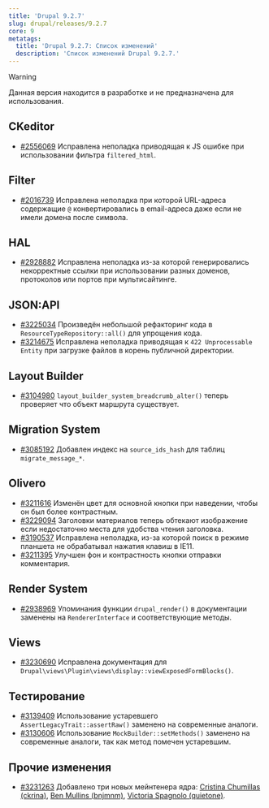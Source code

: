 ```yaml
---
title: 'Drupal 9.2.7'
slug: drupal/releases/9.2.7
core: 9
metatags:
  title: 'Drupal 9.2.7: Список изменений'
  description: 'Список изменений Drupal 9.2.7.'
---
```


> [!WARNING]
> Данная версия находится в разработке и не предназначена для использования.

## CKeditor

* [#2556069](https://www.drupal.org/node/2556069) Исправлена неполадка приводящая к JS ошибке при использовании фильтра `filtered_html`.

## Filter

* [#2016739](https://www.drupal.org/node/2016739) Исправлена неполадка при которой URL-адреса содержащие `@` конвертировались в email-адреса даже если не имели домена после символа.

## HAL

* [#2928882](https://www.drupal.org/node/2928882) Исправлена неполадка из-за которой генерировались некорректные ссылки при использовании разных доменов, протоколов или портов при мультисайтинге.

## JSON:API

* [#3225034](https://www.drupal.org/node/3225034) Произведён небольшой рефакторинг кода в `ResourceTypeRepository::all()` для упрощения кода.
* [#3214675](https://www.drupal.org/node/3214675) Исправлена неполадка приводящая к `422 Unprocessable Entity` при загрузке файлов в корень публичной директории.

## Layout Builder

* [#3104980](https://www.drupal.org/node/3104980) `layout_builder_system_breadcrumb_alter()` теперь проверяет что объект маршрута существует.

## Migration System

* [#3085192](https://www.drupal.org/node/3085192) Добавлен индекс на `source_ids_hash` для таблиц `migrate_message_*`.

## Olivero

* [#3211616](https://www.drupal.org/node/3211616) Изменён цвет для основной кнопки при наведении, чтобы он был более контрастным.
* [#3229094](https://www.drupal.org/node/3229094) Заголовки материалов теперь обтекают изображение если недостаточно места для удобства чтения заголовка.
* [#3190537](https://www.drupal.org/node/3190537) Исправлена неполадка, из-за которой поиск в режиме планшета не обрабатывал нажатия клавиш в IE11.
* [#3211395](https://www.drupal.org/node/3211395) Улучшен фон и контрастность кнопки отправки комментария.

## Render System

* [#2938969](https://www.drupal.org/node/2938969) Упоминания функции `drupal_render()` в документации заменены на `RendererInterface` и соответствующие методы.

## Views

* [#3230690](https://www.drupal.org/node/3230690) Исправлена документация для `Drupal\views\Plugin\views\display::viewExposedFormBlocks()`.

## Тестирование

* [#3139409](https://www.drupal.org/node/3139409) Использование устаревшего `AssertLegacyTrait::assertRaw()` заменено на современные аналоги.
* [#3130606](https://www.drupal.org/node/3130606) Использование `MockBuilder::setMethods()` заменено на современные аналоги, так как метод помечен устаревшим.

## Прочие изменения

- [#3231263](https://www.drupal.org/node/3231263) Добавлено три новых мейнтенера ядра: [Cristina Chumillas (ckrina)](https://www.drupal.org/u/ckrina), [Ben Mullins (bnjmnm)](https://www.drupal.org/u/bnjmnm), [Victoria Spagnolo (quietone)](https://www.drupal.org/u/quietone).